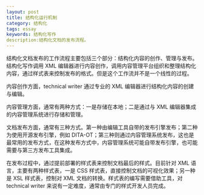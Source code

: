 ```yaml
---
layout: post
title: 结构化运行机制
category: 结构化
tags: essay
keywords: 结构化写作
description:结构化文档的发布流程。
---
```


结构化文档发布的工作流程主要包括三个部分：结构化内容的创作、管理与发布。结构化写作调用 XML 编辑器进行内容创作，调用内容管理平台组织和整理结构化内容，通过样式表来控制发布的格式。但是这个工作流并不是一个线性的过程。

内容创作方面，technical writer 通过专业的 XML 编辑器进行结构化内容的创建与编辑。

内容管理方面，通常有两种方式：一是存储在本地；二是通过与 XML 编辑器集成的内容管理系统进行存储和管理。

文档发布方面，通常有三种方式。第一种由编辑工具自带的发布引擎发布；第二种为使用开源发布引擎，例如 DITA-OT；第三种则通过内容管理系统发布，这也是最常用的发布方式，在这种发布方式中，内容管理系统可能自带发布引擎，也可能需要与第三方发布工具集成。

在发布过程中，通过提前部署的样式表来控制文档最后的样式。目前针对 XML 语言，主要有两种样式表，一是 CSS 样式表，直接控制文档的可视化效果；另一种是 XSL 样式表，控制对 XML 文档的转换。样式表的编写需要借助工具，对 technical writer 来说有一定难度，通常由专门的样式开发人员完成。
